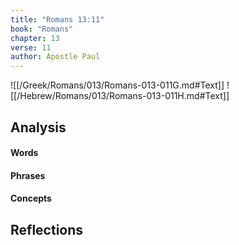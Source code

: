 ```yaml
---
title: "Romans 13:11"
book: "Romans"
chapter: 13
verse: 11
author: Apostle Paul
---
```

![[/Greek/Romans/013/Romans-013-011G.md#Text]]
![[/Hebrew/Romans/013/Romans-013-011H.md#Text]]

## Analysis

#### Words

#### Phrases

#### Concepts

## Reflections
